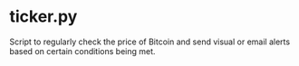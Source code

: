 ticker.py
=========

Script to regularly check the price of Bitcoin and send visual or email alerts based on certain conditions being met.
